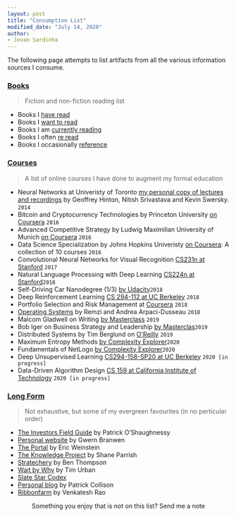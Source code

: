 ```yaml
---
layout: post
title: "Consumption List"
modified_date: "July 14, 2020"
author:
- Jovan Sardinha
---
```

The following page attempts to list artifacts from all the various information sources I consume.

### [Books](#books)
> Fiction and non-fiction reading list

* Books I [have read](https://www.goodreads.com/review/list/14624432-jovan-sardinha?shelf=read)
* Books I [want to read](https://www.goodreads.com/review/list/14624432-jovan-sardinha?shelf=to-read)
* Books I am [currently reading](https://www.goodreads.com/review/list/14624432-jovan-sardinha?shelf=currently-reading)
* Books I often [re read](https://www.goodreads.com/review/list/14624432-jovan-sardinha?shelf=re-read)
* Books I occasionally [reference](https://www.goodreads.com/review/list/14624432-jovan-sardinha?shelf=reference-books)

### [Courses](#courses)
> A list of online courses I have done to augment my formal education

* Neural Networks at Univeristy of Toronto [my personal copy of lectures and recordings](https://drive.google.com/drive/folders/0B7ZfXv12rlh6dTlnaUJSUnZ4Qms?usp=sharing) by Geoffrey Hinton, Nitish Srivastava and Kevin Swersky. `2014`
* Bitcoin and Cryptocurrency Technologies by Princeton University [on Coursera](https://www.coursera.org/learn/cryptocurrency) `2016`
* Advanced Competitive Strategy by Ludwig Maximilian University of Munich [on Coursera](https://www.coursera.org/learn/advanced-competitive-strategy) `2016`
* Data Science Specialization by Johns Hopkins Univeristy [on Coursera](https://www.coursera.org/specializations/jhu-data-science): A collection of 10 courses `2016`
* Convolutional Neural Networks for Visual Recognition [CS231n at Stanford](http://cs231n.stanford.edu/2017/) `2017`
* Natural Language Processing with Deep Learning [CS224n at Stanford](http://web.stanford.edu/class/cs224n/)`2018`
* Self-Driving Car Nanodegree (1/3) [by Udacity](https://www.udacity.com/course/self-driving-car-engineer-nanodegree--nd013)`2018`
* Deep Reinforcement Learning [CS 294-112 at UC Berkeley](http://rail.eecs.berkeley.edu/deeprlcourse-fa18/) `2018`
* Portfolio Selection and Risk Management at [Coursera](https://www.coursera.org/learn/portfolio-selection-risk-management) `2018`
* [Operating Systems](http://pages.cs.wisc.edu/~remzi/OSTEP/) by Remzi and Andrea Arpaci-Dusseau `2018`
* Malcom Gladwell on Writing [by Masterclass](https://www.masterclass.com/classes/malcolm-gladwell-teaches-writing) `2019`
* Bob Iger on  Business Strategy and Leadership [by Masterclas](https://www.masterclass.com/classes/bob-iger-teaches-business-strategy-and-leadership/enrolled)`2019`
* Distributed Systems by Tim Berglund on [O'Reilly](https://www.oreilly.com/library/view/distributed-systems-in/9781491924914/) `2019`
* Maximum Entropy Methods [by Complexity Explorer](https://www.complexityexplorer.org/courses/33-maximum-entropy-methods/segments/3781?summary)`2020`
* Fundamentals of NetLogo [by Complexity Explorer](https://www.complexityexplorer.org/courses/84-fundamentals-of-netlogo)`2020`
* Deep Unsupervised Learning [CS294-158-SP20 at UC Berkeley](https://sites.google.com/view/berkeley-cs294-158-sp20/home) `2020 [in progress]`
* Data-Driven Algorithm Design [CS 159 at California Institute of Technology](https://sites.google.com/view/cs-159-spring-2020/lectures) `2020 [in progress]`


### [Long Form](#long_form)
> Not exhaustive, but some of my evergreen favourites (in no perticular order)

* [The Investors Field Guide](http://investorfieldguide.com/) by Patrick O’Shaughnessy
* [Personal website](https://www.gwern.net) by Gwern Branwen
* [The Portal](https://podcasts.apple.com/us/podcast/the-portal/id1469999563) by Eric Weinstein
* [The Knowledge Project](https://fs.blog/knowledge-project/) by Shane Parrish
* [Stratechery](https://stratechery.com/) by Ben Thompson
* [Wait by Why](https://waitbutwhy.com/) by Tim Urban
* [Slate Star Codex](https://slatestarcodex.com/)
* [Personal blog](https://patrickcollison.com/) by Patrick Collison
* [Ribbonfarm](https://www.ribbonfarm.com/) by Venkatesh Rao


<div align="center">Something you enjoy that is not on this list? Send me a note</div>
